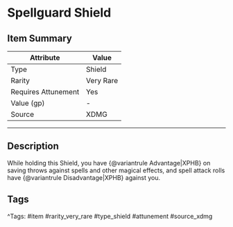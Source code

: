 # Spellguard Shield

## Item Summary

| Attribute            | Value                        |
|----------------------|------------------------------|
| Type                 | Shield |
| Rarity               | Very Rare             |
| Requires Attunement  | Yes                |
| Value (gp)           | -    |
| Source               | XDMG |

---

## Description

While holding this Shield, you have {@variantrule Advantage|XPHB} on saving throws against spells and other magical effects, and spell attack rolls have {@variantrule Disadvantage|XPHB} against you.

## Tags

^Tags: #item #rarity_very_rare #type_shield #attunement #source_xdmg
